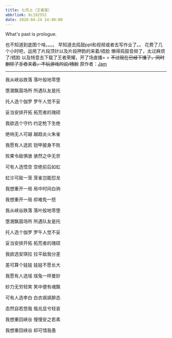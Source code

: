 ```yaml
---
title: 七月上（王者版）
abbrlink: 8c192552
date: 2020-04-24 14:40:00
---
```

What's past is prologue.

<!--more-->

也不知道到底图个啥。。。。
早知道去捣鼓ppt和视频或者去写作业了。。
花费了几个小时吧，运用了片段顶针以及片段押韵的来着/捂脸
懒得捣鼓音频了，太过麻烦了/捂脸
以及特意去下载了王者荣耀，开了场直播= =
~~不过现在已经下播了，同时删除了王者来着，不玩游戏的说/捂脸~~
原作者：[Jam](orpheus://orpheus/pub/app.html#/m/artist/?id=1071031 "Jam")

---

我从峡谷跌落 落叶般地零堕

堕溷飘茵场所 所遇队友是托

托人选个伽罗 罗午人觉不妥

妥当安排开拓 拓荒者的瑰硕

我欲选个守约 约定枪下生绝

绝响无人可越 越趋炎火朱雀

我愿有人选凯 铠甲披身不败

败果令敌惧骇 骇然之中无奈

可有人选悟空 空绝前后如虹

虹沴可敌一笼 笼雀岂能怼龙

我想重开一局 局中时间白驹

我想重开一局 却难免一怒

我从峡谷跌落 落叶般地零堕

堕溷飘茵场所 所遇队友是托

托人选个伽罗 罗午人觉不妥

妥当安排开拓 拓荒者的瑰硕

我欲选安琪拉 拉平敌我分差

差可算个娃娃 娃娃不愿长大

我愿有人选瑶 瑶兔一样曼妙

妙力无穷轻笑 笑中便有魂飘

可有人选李白 白衣飒飒醉态

态然自若悠哉 哉兆显兮轻哀

我想重回峡谷 慢慢安之若素

我想重回峡谷 却可惜我愚